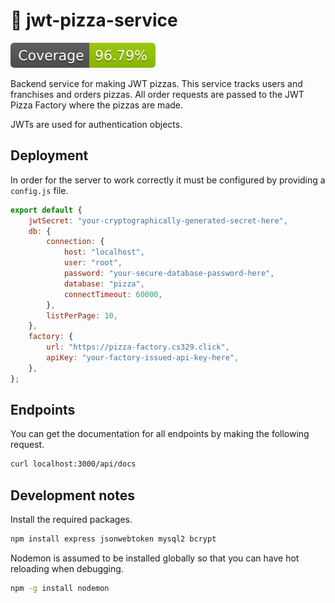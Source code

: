 # 🍕 jwt-pizza-service

![Coverage badge](https://github.com/wpendl99/jwt-pizza-service/blob/main/coverageBadge.svg)

Backend service for making JWT pizzas. This service tracks users and franchises and orders pizzas. All order requests are passed to the JWT Pizza Factory where the pizzas are made.

JWTs are used for authentication objects.

## Deployment

In order for the server to work correctly it must be configured by providing a `config.js` file.

```js
export default {
    jwtSecret: "your-cryptographically-generated-secret-here",
    db: {
        connection: {
            host: "localhost",
            user: "root",
            password: "your-secure-database-password-here",
            database: "pizza",
            connectTimeout: 60000,
        },
        listPerPage: 10,
    },
    factory: {
        url: "https://pizza-factory.cs329.click",
        apiKey: "your-factory-issued-api-key-here",
    },
};
```

## Endpoints

You can get the documentation for all endpoints by making the following request.

```sh
curl localhost:3000/api/docs
```

## Development notes

Install the required packages.

```sh
npm install express jsonwebtoken mysql2 bcrypt
```

Nodemon is assumed to be installed globally so that you can have hot reloading when debugging.

```sh
npm -g install nodemon
```
